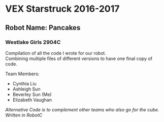 # VEX Starstruck 2016-2017

## Robot Name: Pancakes

### Westlake Girls 2904C

Compilation of all the code I wrote for our robot.  
Combining multiple files of different versions to have one final copy of code.

Team Members:
  * Cynthia Liu  
  * Ashleigh Sun
  * Beverley Sun (Me)
  * Elizabeth Vaughan

*Alternative Code is to complement other teams who also go for the cube.*  
*Written in RobotC*
